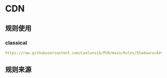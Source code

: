 # CDN

## 规则使用

### classical
```yaml
https://raw.githubusercontent.com/LaolunsiG/PCR/main/Rules/Shadowrocket/CDN/CDN-Classical.list
```

## 规则来源
